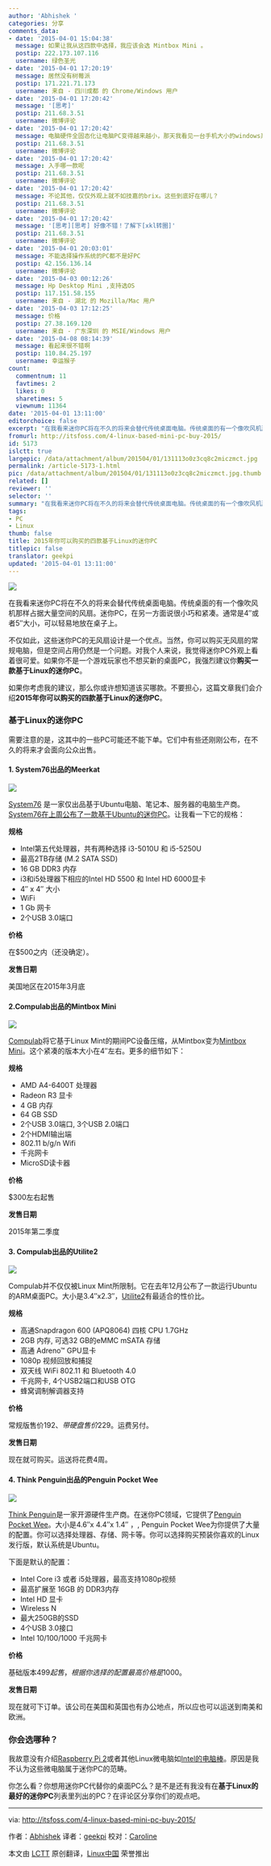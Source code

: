 ```yaml
---
author: 'Abhishek '
categories: 分享
comments_data:
- date: '2015-04-01 15:04:38'
  message: 如果让我从这四款中选择，我应该会选 Mintbox Mini 。
  postip: 222.173.107.116
  username: 绿色圣光
- date: '2015-04-01 17:20:19'
  message: 居然没有树莓派
  postip: 171.221.71.173
  username: 来自 - 四川成都 的 Chrome/Windows 用户
- date: '2015-04-01 17:20:42'
  message: '[思考]'
  postip: 211.68.3.51
  username: 微博评论
- date: '2015-04-01 17:20:42'
  message: 电脑硬件全固态化让电脑PC变得越来越小，那天我看见一台手机大小的windows系统的杂牌电脑主机然后就有点想买它回来试试[熊猫]，能随身携带只要有VGA/HDMI接口的电视就能用耶，尤其配合那种很薄的可以卷起来的软键盘，特别方便于出差住酒店；将来的没有电线的智能机器人也靠这个吧，
  postip: 211.68.3.51
  username: 微博评论
- date: '2015-04-01 17:20:42'
  message: 入手哪一款呢
  postip: 211.68.3.51
  username: 微博评论
- date: '2015-04-01 17:20:42'
  message: 不论其他，仅仅外观上就不如技嘉的brix。这些到底好在哪儿？
  postip: 211.68.3.51
  username: 微博评论
- date: '2015-04-01 17:20:42'
  message: '[思考][思考] 好像不错！了解下[xkl转圈]'
  postip: 211.68.3.51
  username: 微博评论
- date: '2015-04-01 20:03:01'
  message: 不能选择操作系统的PC都不是好PC
  postip: 42.156.136.14
  username: 微博评论
- date: '2015-04-03 00:12:26'
  message: Hp Desktop Mini ,支持选OS
  postip: 117.151.58.155
  username: 来自 - 湖北 的 Mozilla/Mac 用户
- date: '2015-04-03 17:12:25'
  message: 价格
  postip: 27.38.169.120
  username: 来自 - 广东深圳 的 MSIE/Windows 用户
- date: '2015-04-08 08:14:39'
  message: 看起来很不错啊
  postip: 110.84.25.197
  username: 幸运猴子
count:
  commentnum: 11
  favtimes: 2
  likes: 0
  sharetimes: 5
  viewnum: 11364
date: '2015-04-01 13:11:00'
editorchoice: false
excerpt: "在我看来迷你PC将在不久的将来会替代传统桌面电脑。传统桌面的有一个像吹风机那样占据大量空间的风扇。迷你PC，在另一方面说很小巧和紧凑。通常是4″或者5″大小，可以轻易地放在桌子上。\r\n\r\n不仅如此，这些迷你PC的无风扇设计是一个优点。当然，你可以购买无风扇的常规电脑，但是空间占用仍然是一个问题。对我个人来说，我觉得迷你PC外观上看着很可爱。如果你不是一个游戏玩家也不想买新的桌面PC，我强烈建议你购买一款基于Linux的迷你PC。"
fromurl: http://itsfoss.com/4-linux-based-mini-pc-buy-2015/
id: 5173
islctt: true
largepic: /data/attachment/album/201504/01/131113o0z3cq8c2miczmct.jpg
permalink: /article-5173-1.html
pic: /data/attachment/album/201504/01/131113o0z3cq8c2miczmct.jpg.thumb.jpg
related: []
reviewer: ''
selector: ''
summary: "在我看来迷你PC将在不久的将来会替代传统桌面电脑。传统桌面的有一个像吹风机那样占据大量空间的风扇。迷你PC，在另一方面说很小巧和紧凑。通常是4″或者5″大小，可以轻易地放在桌子上。\r\n\r\n不仅如此，这些迷你PC的无风扇设计是一个优点。当然，你可以购买无风扇的常规电脑，但是空间占用仍然是一个问题。对我个人来说，我觉得迷你PC外观上看着很可爱。如果你不是一个游戏玩家也不想买新的桌面PC，我强烈建议你购买一款基于Linux的迷你PC。"
tags:
- PC
- Linux
thumb: false
title: 2015年你可以购买的四款基于Linux的迷你PC
titlepic: false
translator: geekpi
updated: '2015-04-01 13:11:00'
---
```


![](/data/attachment/album/201504/01/131113o0z3cq8c2miczmct.jpg)


在我看来迷你PC将在不久的将来会替代传统桌面电脑。传统桌面的有一个像吹风机那样占据大量空间的风扇。迷你PC，在另一方面说很小巧和紧凑。通常是4″或者5″大小，可以轻易地放在桌子上。


不仅如此，这些迷你PC的无风扇设计是一个优点。当然，你可以购买无风扇的常规电脑，但是空间占用仍然是一个问题。对我个人来说，我觉得迷你PC外观上看着很可爱。如果你不是一个游戏玩家也不想买新的桌面PC，我强烈建议你**购买一款基于Linux的迷你PC**。


如果你考虑我的建议，那么你或许想知道该买哪款。不要担心，这篇文章我们会介绍**2015年你可以购买的四款基于Linux的迷你PC**。


### 基于Linux的迷你PC


需要注意的是，这其中的一些PC可能还不能下单。它们中有些还刚刚公布，在不久的将来才会面向公众出售。


#### 1. System76出品的Meerkat


![](/data/attachment/album/201504/01/131114wu8fvszl0y6uif0i.jpg)


[System76](https://system76.com/) 是一家仅出品基于Ubuntu电脑、笔记本、服务器的电脑生产商。[System76在上周公布了一款基于Ubuntu的迷你PC](http://itsfoss.com/system76-unveils-ubuntu-based-mini-pc-meerkat/)。让我看一下它的规格：


**规格**


* Intel第五代处理器，共有两种选择 i3-5010U 和 i5-5250U
* 最高2TB存储 (M.2 SATA SSD)
* 16 GB DDR3 内存
* i3和i5处理器下相应的Intel HD 5500 和 Intel HD 6000显卡
* 4″ x 4″ 大小
* WiFi
* 1 Gb 网卡
* 2个USB 3.0端口


**价格**


在$500之内（还没确定）。


**发售日期**


美国地区在2015年3月底


#### 2.Compulab出品的Mintbox Mini


![](/data/attachment/album/201504/01/131114zd131mdgzffc9ghm.jpg)


[Compulab](http://www.compulab.co.il/)将它基于Linux Mint的期间PC设备压缩，从Mintbox变为[Mintbox Mini](http://itsfoss.com/mintbox-mini-compact-linux-mint-powered-pc-unveiled/)。这个紧凑的版本大小在4″左右。更多的细节如下：


**规格**


* AMD A4-6400T 处理器
* Radeon R3 显卡
* 4 GB 内存
* 64 GB SSD
* 2个USB 3.0端口, 3个USB 2.0端口
* 2个HDMI输出端
* 802.11 b/g/n Wifi
* 千兆网卡
* MicroSD读卡器


**价格**


$300左右起售


**发售日期**


2015年第二季度


#### 3. Compulab出品的Utilite2


![](/data/attachment/album/201504/01/131115qighyiyv55bivycy.jpg)


Compulab并不仅仅被Linux Mint所限制。它在去年12月公布了一款运行Ubuntu的ARM桌面PC。大小是3.4″x2.3″，[Utilite2](http://www.compulab.co.il/utilite-computer/web/utilite2-overview)有最适合的性价比。


**规格**


* 高通Snapdragon 600 (APQ8064) 四核 CPU 1.7GHz
* 2GB 内存, 可选32 GB的eMMC mSATA 存储
* 高通 Adreno™ GPU显卡
* 1080p 视频回放和捕捉
* 双天线 WiFi 802.11 和 Bluetooth 4.0
* 千兆网卡, 4个USB2端口和USB OTG
* 蜂窝调制解调器支持


**价格**


常规版售价$192、带硬盘售价$229。运费另付。


**发售日期**


现在就可购买。运送将花费4周。


#### 4. Think Penguin出品的Penguin Pocket Wee


![](/data/attachment/album/201504/01/131116ofnax2wxf1m3a3uo.jpg)


[Think Penguin](https://www.thinkpenguin.com/)是一家开源硬件生产商。在迷你PC领域，它提供了[Penguin Pocket Wee](https://www.thinkpenguin.com/gnu-linux/penguin-pocket-wee-gnu-linux-desktop)。大小是4.6″x 4.4″x 1.4″ ，, Penguin Pocket Wee为你提供了大量的配置。你可以选择处理器、存储、网卡等。你可以选择购买预装你喜欢的Linux发行版，默认系统是Ubuntu。


下面是默认的配置：


* Intel Core i3 或者 i5处理器，最高支持1080p视频
* 最高扩展至 16GB 的 DDR3内存
* Intel HD 显卡
* Wireless N
* 最大250GB的SSD
* 4个USB 3.0接口
* Intel 10/100/1000 千兆网卡


**价格**


基础版本$499起售，根据你选择的配置最高价格是$1000。


**发售日期**


现在就可下订单。该公司在美国和英国也有办公地点，所以应也可以运送到南美和欧洲。


### 你会选哪种？


我故意没有介绍[Raspberry Pi 2](http://itsfoss.com/raspberry-pi-2-specs/)或者其他Linux微电脑如[Intel的电脑棒](http://itsfoss.com/intels-compute-stick/)。原因是我不认为这些微电脑属于迷你PC的范畴。


你怎么看？你想用迷你PC代替你的桌面PC么？是不是还有我没有在**基于Linux的最好的迷你PC**列表里列出的PC？在评论区分享你们的观点吧。




---


via: <http://itsfoss.com/4-linux-based-mini-pc-buy-2015/>


作者：[Abhishek](http://itsfoss.com/author/abhishek/) 译者：[geekpi](https://github.com/geekpi) 校对：[Caroline](https://github.com/carolinewuyan)


本文由 [LCTT](https://github.com/LCTT/TranslateProject) 原创翻译，[Linux中国](http://linux.cn/) 荣誉推出